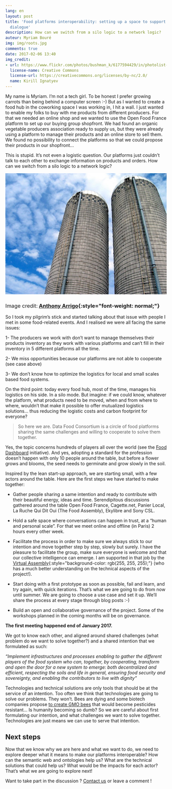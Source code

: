 ```yaml
---
lang: en
layout: post
title: 'Food platforms interoperability: setting up a space to support a multi-actors
  dialogue'
description: How can we switch from a silo logic to a network logic?
auteur: Myriam Bouré
img: img/roots.jpg
comments: true
date: 2017-02-06 13:40
img_credit:
- url: https://www.flickr.com/photos/bushman_k/6177594429/in/photolist-apTMAM-aGJR8T-Gx5bdd-o8Z7jQ-5AsQon-EExnnu-8WBTH1-bjRnd-oqa6yi-bjSis-5Mn3TM-7rGJZF-95ButQ-EHRB1-qc48bb-o2G2tb-7n2oAZ-7n2nX4-gFsYQa-am2MuU-7n2ori-7n6fpS-7n6fyb-7n2nbe-nKjCb5-7n2nGv-5Mn4Ge-5Mn4ii-7aGNyu-5AsPGM-4CXWGN-qiMRg4-MkXX8d-ptiGcT-k6k35M-KHviDw-KSNp5B-odkxxM-obgaJp-RNRLxC-qgCo7o-obyx9Z-EJAeR-KiYYY4-obufGW-7n2nkZ-EJBK9-7Wnmp2-bqJwop-7JkoJ3
  license-name: Creative Commons
  license-url: https://creativecommons.org/licenses/by-nc/2.0/
  name: Kirill Ignatyev
---
```

My name is Myriam. I’m not a tech girl. To be honest I prefer growing carrots than being behind a computer screen :-) But as I wanted to create a food hub in the coworking space I was working in, I hit a wall. I just wanted to enable my folks to buy with me products from different producers. For that we needed an online shop and we wanted to use the Open Food France platform to set up our buying group shopfront. We had found an organic vegetable producers association ready to supply us, but they were already using a platform to manage their products and an online store to sell them. We found no possibility to connect the platforms so that we could propose their products in our shopfront...

This is stupid. It’s not even a logistic question. Our platforms just couldn’t talk to each other to exchange information on products and orders. How can we switch from a silo logic to a network logic?

![](/img/silos%20copy.jpg)

### <span style="font-weight: normal;">Image credit:</span> [Anthony Arrigo](https://www.flickr.com/photos/anthonyfarrigo/3275014857/){:style="font-weight: normal;"}

So I took my pilgrim’s stick and started talking about that issue with people I met in some food-related events. And I realised we were all facing the same issues:

1- The producers we work with don’t want to manage themselves their products inventory as they work with various platforms and can’t fill in their inventory in 5 different platforms all the time.

2- We miss opportunities because our platforms are not able to cooperate (see case above)

3- We don’t know how to optimize the logistics for local and small scales based food systems.

On the third point: today every food hub, most of the time, manages his logistics on his side. In a silo mode. But imagine: if we could know, whatever the platform, what products need to be moved, when and from where to where, wouldn’t that make it possible to offer mutualized logistics solutions… thus reducing the logistic costs and carbon footprint for everyone?

> So here we are. Data Food Consortium is a circle of food platforms sharing the same challenges and willing to cooperate to solve them together.

Yes, the topic concerns hundreds of players all over the world (see the [Food Dashboard](https://github.com/ouisharelabs/food-dashboard/issues/1#issuecomment-278735510) initiative). And yes, adopting a standard for the profession doesn’t happen with only 10 people around the table, but before a flower grows and blooms, the seed needs to germinate and grow slowly in the soil.

Inspired by the lean start-up approach, we are starting small, with a few actors around the table. Here are the first steps we have started to make together:

*   Gather people sharing a same intention and ready to contribute with their beautiful energy, ideas and time. Serendipitous discussions gathered around the table Open Food France, Cagette.net, Panier Local, La Ruche Qui Dit Oui (The Food Assembly), Ekylibre and Sony CSL.

*   Hold a safe space where conversations can happen in trust, at a “human and personal scale”. For that we meet online and offline (in Paris) 2 hours every other week.

*   Facilitate the process in order to make sure we always stick to our intention and move together step by step, slowly but surely. I have the pleasure to facilitate the group, make sure everyone is welcome and that our collective intelligence can emerge. I am supported in that job by the [Virtual Assembly](https://www.virtual-assembly.org/english/){:style="background-color: rgb(255, 255, 255);"} (who has a much better understanding on the technical aspects of the project!).

*   Start doing with a first prototype as soon as possible, fail and learn, and try again, with quick iterations. That’s what we are going to do from now until summer. We are going to choose a use case and set it up. We’ll share the process at every stage through blog posts :-)

*   Build an open and collaborative governance of the project. Some of the workshops planned in the coming months will be on governance.

**The first meeting happened end of January 2017.**

We got to know each other, and aligned around shared challenges (what problem do we want to solve together?) and a shared intention that we formulated as such:

_“Implement infrastructures and processes enabling to gather the different players of the food system who can, together, by cooperating, transform and open the door for a new system to emerge: both decentralized and efficient, respecting the soils and life in general, ensuring food security and sovereignty, and enabling the contributors to live with dignity”_

Technologies and technical solutions are only tools that should be at the service of an intention. Too often we think that technologies are going to solve our problems. They won’t. Bees are dying and some biotech companies propose [to create GMO bees](https://worldnewsdailyreport.com/genetically-modified-ants-could-replace-honey-bees-claims-monsanto-expert/) that would become pesticides resistant… Is humanity becoming so dumb? So we are careful about first formulating our intention, and what challenges we want to solve together. Technologies are just means we can use to serve that intention.

## Next steps

Now that we know why we are here and what we want to do, we need to explore deeper what it means to make our platforms interoperable? How can the semantic web and ontologies help us? What are the technical solutions that could help us? What would be the impacts for each actor? That’s what we are going to explore next!

Want to take part in the discussion ? [Contact us](http://datafoodconsortium.org/#contact) or leave a comment !